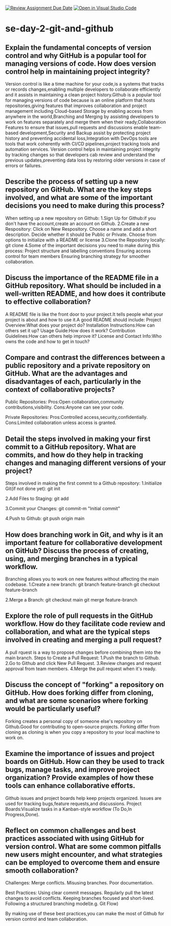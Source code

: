 [![Review Assignment Due Date](https://classroom.github.com/assets/deadline-readme-button-22041afd0340ce965d47ae6ef1cefeee28c7c493a6346c4f15d667ab976d596c.svg)](https://classroom.github.com/a/8wgCKhpZ)
[![Open in Visual Studio Code](https://classroom.github.com/assets/open-in-vscode-2e0aaae1b6195c2367325f4f02e2d04e9abb55f0b24a779b69b11b9e10269abc.svg)](https://classroom.github.com/online_ide?assignment_repo_id=18859569&assignment_repo_type=AssignmentRepo)
# se-day-2-git-and-github
## Explain the fundamental concepts of version control and why GitHub is a popular tool for managing versions of code. How does version control help in maintaining project integrity?
Version control is like a time machine for your code,is a systems that tracks or records changes,enabling multiple developers to collaborate efficiently and it assists in maintaining a clean project history.Github is a popular tool for managing versions of code because is an online platform that hosts repositories,giving features that improves collaboration and project management including Cloud-based Storage by enabling access from anywhere in the world,Branching and Merging by assisting developers to work on features separately and merge them when their ready,Collaboration Features to ensure that issues,pull requests and discussions enable team-based development,Security and Backup assist by protecting project history and preventing accidental loss,Integration with DevOps tools are tools that work coherently with CI/CD pipelines,project tracking tools and automation services.
Version control helps in maintaining project integrity by tracking changes so that developers cab review and understand the previous updates,preventing data loss by restoring older versions in case of errors or failures.

## Describe the process of setting up a new repository on GitHub. What are the key steps involved, and what are some of the important decisions you need to make during this process?
When setting up a new repository on Github:
1.Sign Up for Github:if you don't have the account,create an account on Github.
2.Create a new Respository:
  Click on New Respository.
  Choose a name and add a short description.
  Decide whether it should be Public or Private.
  Choose from options to initialize with a README or license
3.Clone the Repository locally:
  git clone <repository-url>
4.Some of the important decisions you need to make during this process:
  Project structure and labelling conventions
  Ensuring access control for team members
  Ensuring branching strategy for smoother collaboration.

## Discuss the importance of the README file in a GitHub repository. What should be included in a well-written README, and how does it contribute to effective collaboration?
A README file is like the front door to your project.It tells people what your project is about and how to use it.A good README should include:
Project Overview:What does your project do?
Installation Instructions:How can others set it up?
Usage Guide:How does it work?
Contribution Guidelines:How can others help improve it?
License and Contact Info:Who owns the code and how to get in touch?

## Compare and contrast the differences between a public repository and a private repository on GitHub. What are the advantages and disadvantages of each, particularly in the context of collaborative projects?

Public Repositories:
 Pros:Open collaboration,community contributions,visibility.
 Cons:Anyone can see your code.

Private Repositories:
 Pros:Controlled access,security,confidentially.
 Cons:Limited collaboration unless access is granted.

## Detail the steps involved in making your first commit to a GitHub repository. What are commits, and how do they help in tracking changes and managing different versions of your project?
Steps involved in making the first commit to a Github repository:
 1.Initialize Git(if not done yet):
 git init
 
 2.Add Files to Staging:
 git add
 
 3.Commit your Changes:
 git commit-m "Initial commit"

 4.Push to Github:
 git push origin main

## How does branching work in Git, and why is it an important feature for collaborative development on GitHub? Discuss the process of creating, using, and merging branches in a typical workflow.
Branching allows you to work on new features without affecting the main codebase.
1.Create a new branch:
 git branch feature-branch
 git checkout feature-branch

2.Merge a Branch:
 git checkout main
 git merge feature-branch

## Explore the role of pull requests in the GitHub workflow. How do they facilitate code review and collaboration, and what are the typical steps involved in creating and merging a pull request?
A pull rquest is a way to propose changes before combining them into the main branch.
Steps to Create a Pull Request:
1.Push the branch to Github.
2.Go to Github and click New Pull Request.
3.Review changes and request approval from team members.
4.Merge the pull request when it's ready.

## Discuss the concept of "forking" a repository on GitHub. How does forking differ from cloning, and what are some scenarios where forking would be particularly useful?
Forking creates a personal copy of someone else's repository on Github.Good for contributing to open-source projects.
Forking differ from cloning as cloning is when you copy a repository to your local machine to work on.

## Examine the importance of issues and project boards on GitHub. How can they be used to track bugs, manage tasks, and improve project organization? Provide examples of how these tools can enhance collaborative efforts.
Github issues and project boards help keep projects organized.
 Issues are used for tracking bugs,feature requests,and discussions.
 Project Boards:Visualize tasks in a Kanban-style workflow (To Do,In Progress,Done).

## Reflect on common challenges and best practices associated with using GitHub for version control. What are some common pitfalls new users might encounter, and what strategies can be employed to overcome them and ensure smooth collaboration?
Challenges:
 Merge conflicts.
 Misusing branches.
 Poor documentation.

Best Practices:
 Using clear commit messages.
 Regularly pull the latest changes to avoid conflicts.
 Keeping branches focused and short-lived.
 Following a structured branching model(e.g. Git Flow)

By making use of these best practices,you can make the most of Github for version control and team collaboration.














